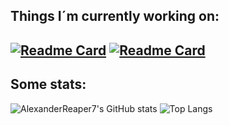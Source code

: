 ## Things I´m currently working on:
[![Readme Card](https://github-readme-stats.vercel.app/api/pin/?username=AlexanderReaper7&repo=hangman&theme=midnight-purple)](https://github.com/AlexanderReaper7/hangman)
[![Readme Card](https://github-readme-stats.vercel.app/api/pin/?username=AlexanderReaper7&repo=advent-of-code-rs&theme=midnight-purple)](https://github.com/AlexanderReaper7/advent-of-code-rs)
---
## Some stats:
![AlexanderReaper7's GitHub stats](https://github-readme-stats.vercel.app/api?username=AlexanderReaper7&include_all_commits=true&count_private=true&show_icons=true&theme=midnight-purple)
![Top Langs](https://github-readme-stats.vercel.app/api/top-langs/?username=AlexanderReaper7&layout=compact&hide=shaderlab&exclude_repo=Bloody-Red-Theme,AlexanderVulcano&theme=midnight-purple)
